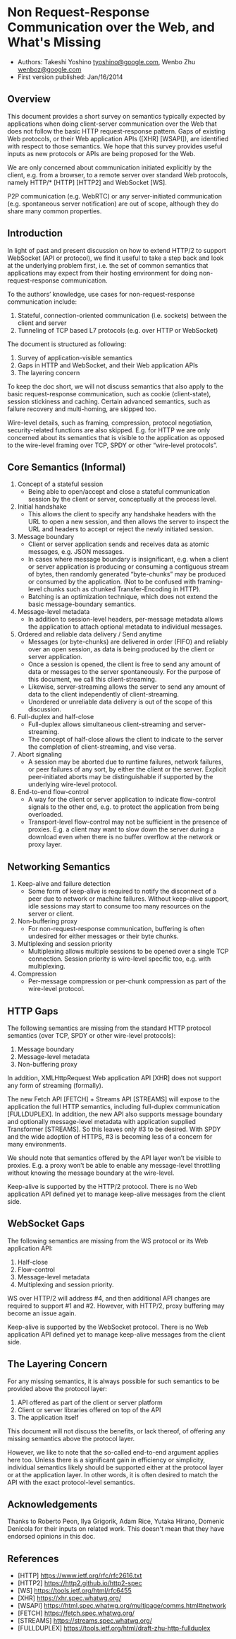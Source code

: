 # Non Request-Response Communication over the Web, and What's Missing

- Authors: Takeshi Yoshino <tyoshino@google.com>, Wenbo Zhu <wenboz@google.com>
- First version published: Jan/16/2014

## Overview

This document provides a short survey on semantics typically expected by applications when doing client-server communication over the Web that does not follow the basic HTTP request-response pattern. Gaps of existing Web protocols, or their Web application APIs ([XHR] [WSAPI]), are identified with respect to those semantics. We hope that this survey provides useful inputs as new protocols or APIs are being proposed for the Web. 

We are only concerned about communication initiated explicitly by the client, e.g. from a browser, to a remote server over standard Web protocols, namely HTTP/* [HTTP] [HTTP2] and WebSocket [WS].

P2P communication (e.g. WebRTC) or any server-initiated communication (e.g. spontaneous server notification) are out of scope, although they do share many common properties.

## Introduction

In light of past and present discussion on how to extend HTTP/2 to support WebSocket (API or protocol), we find it useful to take a step back and look at the underlying problem first, i.e. the set of common semantics that applications may expect from their hosting environment for doing non-request-response communication. 

To the authors’ knowledge, use cases for non-request-response communication include:

1. Stateful, connection-oriented communication (i.e. sockets) between the client and server
1. Tunneling of TCP based L7 protocols (e.g. over HTTP or WebSocket)

The document is structured as following:

1. Survey of application-visible semantics
1. Gaps in HTTP and WebSocket, and their Web application APIs
1. The layering concern

To keep the doc short, we will not discuss semantics that also apply to the basic request-response communication, such as cookie (client-state), session stickiness and caching.  Certain advanced semantics, such as failure recovery and multi-homing, are skipped too.

Wire-level details, such as framing, compression, protocol negotiation, security-related functions are also skipped. E.g. for HTTP we are only concerned about its semantics that is visible to the application as opposed to the wire-level framing over TCP, SPDY or other “wire-level protocols”. 

## Core Semantics (Informal)

1. Concept of a stateful session
    - Being able to open/accept and close a stateful communication session by the client or server, conceptually at the process level.
1. Initial handshake
    - This allows the client to specify any handshake headers with the URL to open a new session, and then allows the server to inspect the URL and headers to accept or reject the newly initiated session.
1. Message boundary
    - Client or server application sends and receives data as atomic messages, e.g. JSON messages.
    - In cases where message boundary is insignificant, e.g. when a client or server application is producing or consuming a contiguous stream of bytes, then randomly generated “byte-chunks” may be produced or consumed by the application.  (Not to be confused with framing-level chunks such as chunked Transfer-Encoding in HTTP).
    - Batching is an optimization technique, which does not extend the basic message-boundary semantics.
1. Message-level metadata
    - In addition to session-level headers, per-message metadata allows the application to attach optional metadata to individual messages.
1. Ordered and reliable data delivery / Send anytime
    - Messages (or byte-chunks) are delivered in order (FIFO) and reliably over an open session, as data is being produced by the client or server application.
    - Once a session is opened, the client is free to send any amount of data or messages to the server spontaneously. For the purpose of this document, we call this client-streaming.
    - Likewise, server-streaming allows the server to send any amount of data to the client independently of client-streaming.
    - Unordered or unreliable data delivery is out of the scope of this discussion. 
1. Full-duplex and half-close
    - Full-duplex allows simultaneous client-streaming and server-streaming.
    - The concept of half-close allows the client to indicate to the server the completion of client-streaming, and vise versa.  
1. Abort signaling
    - A session may be aborted due to runtime failures, network failures, or peer failures of any sort, by either the client or the server. Explicit peer-initiated aborts may be distinguishable if supported by the underlying wire-level protocol. 
1. End-to-end flow-control
    - A way for the client or server application to indicate flow-control signals to the other end, e.g. to protect the application from being overloaded.
    - Transport-level flow-control may not be sufficient in the presence of proxies. E.g. a client may want to slow down the server during a download even when there is no buffer overflow at the network or proxy layer. 

## Networking Semantics

1. Keep-alive and failure detection
    - Some form of keep-alive is required to notify the disconnect of a peer due to network or machine failures. Without keep-alive support, idle sessions may start to consume too many resources on the server or client.
1. Non-buffering proxy
    - For non-request-response communication, buffering is often undesired for either messages or their byte chunks.  
1. Multiplexing and session priority
    - Multiplexing allows multiple sessions to be opened over a single TCP connection. Session priority is wire-level specific too, e.g. with multiplexing.  
1. Compression
    - Per-message compression or per-chunk compression as part of the wire-level protocol. 

## HTTP Gaps

The following semantics are missing from the standard HTTP protocol semantics (over TCP,  SPDY or other wire-level protocols):

1. Message boundary
1. Message-level metadata
1. Non-buffering proxy

In addition, XMLHttpRequest Web application API [XHR] does not support any form of streaming (formally).

The new Fetch API [FETCH] + Streams API [STREAMS] will expose to the application the full HTTP semantics, including full-duplex communication [FULLDUPLEX]. In addition, the new API also supports message boundary and optionally message-level metadata with application supplied Transformer [STREAMS].  So this leaves only #3 to be desired. With SPDY and the wide adoption of HTTPS, #3 is becoming less of a concern for many environments. 

We should note that semantics offered by the API layer won’t be visible to proxies. E.g. a proxy won’t be able to enable any message-level throttling without knowing the message boundary at the wire-level. 

Keep-alive is supported by the HTTP/2 protocol. There is no Web application API defined yet to manage keep-alive messages from the client side.

## WebSocket Gaps

The following semantics are missing from the WS protocol or its Web application API:

1. Half-close
1. Flow-control
1. Message-level metadata
1. Multiplexing and session priority.

WS over HTTP/2 will address #4, and then additional API changes are required to support #1 and #2. However, with HTTP/2, proxy buffering may become an issue again.

Keep-alive is supported by the WebSocket protocol. There is no Web application API defined yet to manage keep-alive messages from the client side.

## The Layering Concern

For any missing semantics, it is always possible for such semantics to be provided above the protocol layer:

1. API offered as part of the client or server platform
1. Client or server libraries offered on top of the API
1. The application itself

This document will not discuss the benefits, or lack thereof, of offering any missing semantics above the protocol layer.

However, we like to note that the so-called end-to-end argument applies here too. Unless there is a significant gain in efficiency or simplicity, individual semantics likely should be supported either at the protocol layer or at the application layer. In other words, it is often desired to match the API with the exact protocol-level semantics.

## Acknowledgements

Thanks to Roberto Peon, Ilya Grigorik, Adam Rice, Yutaka Hirano, Domenic Denicola for their inputs on related work. This doesn't mean that they have endorsed opinions in this doc.

## References

- [HTTP] https://www.ietf.org/rfc/rfc2616.txt
- [HTTP2] https://http2.github.io/http2-spec
- [WS] https://tools.ietf.org/html/rfc6455
- [XHR] https://xhr.spec.whatwg.org/
- [WSAPI] https://html.spec.whatwg.org/multipage/comms.html#network
- [FETCH] https://fetch.spec.whatwg.org/
- [STREAMS] https://streams.spec.whatwg.org/
- [FULLDUPLEX]	https://tools.ietf.org/html/draft-zhu-http-fullduplex
